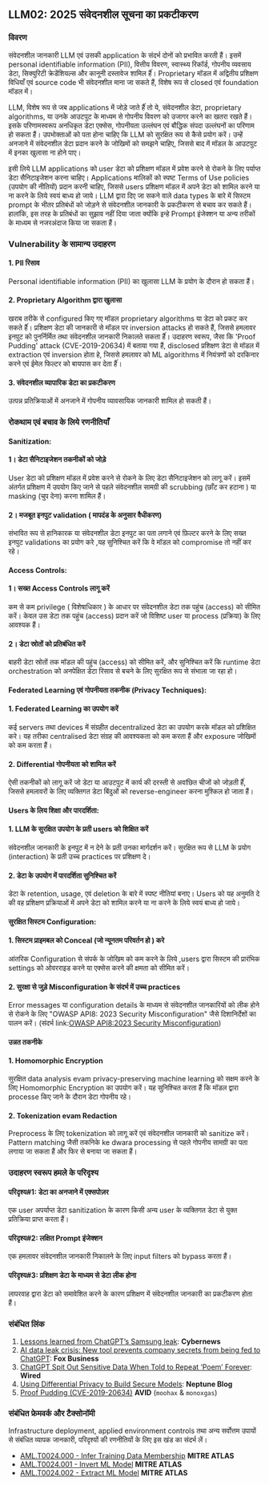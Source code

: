 ## LLM02: 2025 संवेदनशील सूचना का प्रकटीकरण

### विवरण

संवेदनशील जानकारी LLM एवं उसकी application के संदर्भ दोनों को प्रभावित करती हैं। इसमें personal identifiable information (PII), वित्तीय विवरण, स्वास्थ्य रिकॉर्ड, गोपनीय व्यवसाय डेटा, सिक्युरिटी क्रेडेंशियल्स और कानूनी दस्तावेज शामिल हैंं। Proprietary मॉडल में अद्वितीय प्रशिक्षण विधियाँ एवं source code भी संवेदनशील माना जा सकते हैं, विशेष रूप से closed एवं foundation मॉडल में।

LLM, विशेष रूप से जब applications में जोड़े जाते हैंं तो ये, संवेदनशील डेटा, proprietary algorithms, या उनके आउटपुट के माध्यम से गोपनीय विवरण को उजागर करने का खतरा रखते हैं। इसके परिणामस्वरूप अनधिकृत डेटा एक्सेस, गोपनीयता उल्लंघन एवं बौद्धिक संपदा उल्लंघनों का परिणाम हो सकता हैं। उपभोक्ताओं को पता होना चाहिए कि LLM को सुरक्षित रूप से कैसे प्रयोग करें। उन्हें अनजाने में संवेदनशील डेटा प्रदान करने के जोखिमों को समझने चाहिए, जिससे बाद में मॉडल के आउटपुट में इनका खुलासा ना होने पाए।

इसी लिये LLM applications को user डेटा को प्रशिक्षण मॉडल में प्रवेश करने से रोकने के लिए पर्याप्त डेटा सैनिटाइजेशन करना चाहिए। Applications मालिकों को स्पष्ट Terms of Use policies (उपयोग की नीतियों) प्रदान करनी चाहिए, जिससे users प्रशिक्षण मॉडल में अपने डेटा को शामिल करने या ना करने के लिये स्वयं बाध्य हो जाये। LLM द्वारा दिए जा सकने वाले data types के बारे में सिस्टम prompt के भीतर प्रतिबंधों को जोड़ने से संवेदनशील जानकारी के प्रकटीकरण से बचाव कर सकते हैं। हालांकि, इस तरह के प्रतिबंधों का सुझाव नहीं दिया जाता क्योंकि इन्हे Prompt इंजेक्शन या अन्य तरीकों के माध्यम से नजरअंदाज किया जा सकता हैं।

### Vulnerability के सामान्य उदाहरण

#### 1. PII रिसाव
  Personal identifiable information (PII) का खुलासा LLM के प्रयोग के दौरान हो सकता हैं।
#### 2. Proprietary Algorithm द्वारा खुलासा
  खराब तरीके से configured किए गए मॉडल proprietary algorithms या डेटा को प्रकट कर सकते हैंं। प्रशिक्षण डेटा की जानकारी से मॉडल पर inversion attacks हो सकते हैं, जिससे हमलावर इनपुट को पुनर्निर्मित तथा संवेदनशील जानकारी निकालते सकता हैंं। 
  उदाहरण स्वरूप, जैसा कि 'Proof Pudding' attack (CVE-2019-20634) में बताया गया हैं, disclosed प्रशिक्षण डेटा से मॉडल में extraction एवं inversion होता हे, जिससे हमलावर को ML algorithms में नियंत्रणों को दरकिनार करने एवं ईमेल फिल्टर को बायपास कर देता हैंं।
#### 3. संवेदनशील व्यापारिक डेटा का प्रकटीकरण
  उत्पन्न प्रतिक्रियाओं में अनजाने में गोपनीय व्यावसायिक जानकारी शामिल हो सकती हैं।

### रोकथाम एवं बचाव के लिये रणनीतियाँ

#### Sanitization:

#### 1। डेटा सैनिटाइजेशन तकनीकों को जोड़े
  User डेटा को प्रशिक्षण मॉडल में प्रवेश करने से रोकने के लिए डेटा सैनिटाइजेशन को लागू करें। इसमें अंतर्गत प्रशिक्षण में उपयोग किए जाने से पहले संवेदनशील सामग्री की scrubbing (छाँट कर हटाना ) या masking (चुप देना) करना शामिल हैं।
#### 2। मजबूत इनपुट validation ( मापदंड के अनुसार वैधीकरण)
  संभावित रूप से हानिकारक या संवेदनशील डेटा इनपुट का पता लगाने एवं फ़िल्टर करने के लिए सख्त इनपुट validations का प्रयोग करे ,यह सुनिश्चित करें कि वे मॉडल को compromise तो नहीं कर रहे।

#### Access Controls:

#### 1। सख्त Access Controls लागू करें
  कम से कम privilege ( विशेषाधिकार ) के आधार पर संवेदनशील डेटा तक पहुंच (access) को सीमित करें। केवल उस डेटा तक पहुंच (access) प्रदान करें जो विशिष्ट user या process (प्रक्रिया) के लिए आवश्यक हैं।
#### 2। डेटा स्रोतों को प्रतिबंधित करें
  बाहरी डेटा स्रोतों तक मॉडल की पहुंच (access) को सीमित करें, और सुनिश्चित करें कि runtime डेटा orchestration को अनपेक्षित डेटा रिसाव से बचने के लिए सुरक्षित रूप से संभाला जा रहा हो।

#### Federated Learning एवं गोपनीयता तकनीक (Privacy Techniques):

#### 1. Federated Learning का उपयोग करें
  कई servers तथा devices में संग्रहीत decentralized डेटा का उपयोग करके मॉडल को प्रशिक्षित करे। यह तरीका centralised डेटा संग्रह की आवश्यकता को कम करता हैं और exposure जोखिमों को कम करता हैं।
#### 2. Differential गोपनीयता को शामिल करें
  ऐसी तकनीकों को लागू करें जो डेटा या आउटपुट में कार्य की दरस्ती से अवांछित चीजों को जोड़ती हैंं, जिससे हमलावरों के लिए व्यक्तिगत डेटा बिंदुओं को reverse-engineer करना मुश्किल हो जाता हैं।

#### Users के लिय शिक्षा और पारदर्शिता:

#### 1. LLM के सुरक्षित उपयोग के प्रती users को शिक्षित करें
  संवेदनशील जानकारी के इनपुट में न देने के प्रती उनका मार्गदर्शन करें। सुरक्षित रूप से LLM के प्रयोग (interaction) के प्रती उच्च practices पर प्रशिक्षण दे।
#### 2. डेटा के उपयोग में पारदर्शिता सुनिश्चित करें
  डेटा के retention, usage, एवं deletion के बारे में स्पष्ट नीतियां बनाए। Users को यह अनुमति दे की वह प्रशिक्षण प्रक्रियाओं में अपने डेटा को शामिल करने या ना करने के लिये स्वयं बाध्य हो जाये।

#### सुरक्षित सिस्टम Configuration:

#### 1. सिस्टम प्राइमबल को Conceal (जो न्यूनतम परिवर्तन हो ) करे 
  आंतरिक Configuration से संपर्क के जोखिम को कम करने के लिये ,users द्वारा सिस्टम की प्रारंभिक settings को ओवरराइड करने या एक्सेस करने की क्षमता को सीमित करें।
#### 2. सुरक्षा से जुड़े Misconfiguration के संदर्भ में उच्च practices
  Error messages या configuration details के माध्यम से संवेदनशील जानकारियों को लीक होने से रोकने के लिए "OWASP API8: 2023 Security Misconfiguration" जैसे दिशानिर्देशों का पालन करें।
  (संदर्भ link:[OWASP API8:2023 Security Misconfiguration](https://owasp.org/API-Security/editions/2023/en/0xa8-security-misconfiguration/))

#### उन्नत तकनीके 

#### 1. Homomorphic Encryption
  सुरक्षित data analysis evam privacy-preserving machine learning को सक्षम करने के लिए Homomorphic Encryption का उपयोग करें। यह सुनिश्चित करता हैं कि मॉडल द्वारा processe किए जाने के दौरान डेटा गोपनीय रहे।
#### 2. Tokenization evam Redaction
  Preprocess के लिए tokenization को लागू करें एवं संवेदनशील जानकारी को sanitize करें। Pattern matching जैसी तकनिके ke dwara processing से पहले गोपनीय सामग्री का पता लगाया जा सकता हैं और फिर से बनाया जा सकता हैं।

### उदाहरण स्वरूप हमले के परिदृश्य

#### परिदृश्य#1: डेटा का अनजाने में एक्सपोज़र
  एक user अपर्याप्त डेटा sanitization के कारण किसी अन्य user के व्यक्तिगत डेटा से युक्त प्रतिक्रिया प्राप्त करता हैं।
#### परिदृश्य#2: लक्षित Prompt इंजेक्शन
  एक हमलावर संवेदनशील जानकारी निकालने के लिए input filters को bypass करता हैं।
#### परिदृश्य#3: प्रशिक्षण डेटा के माध्यम से डेटा लीक होना
  लापरवाह द्वारा डेटा को समावेशित करने के कारण प्रशिक्षण में संवेदनशील जानकारी का प्रकटीकरण होता हैं।

### संबंधित लिंक

1. [Lessons learned from ChatGPT’s Samsung leak](https://cybernews.com/security/chatgpt-samsung-leak-explained-lessons/): **Cybernews**
2. [AI data leak crisis: New tool prevents company secrets from being fed to ChatGPT](https://www.foxbusiness.com/politics/ai-data-leak-crisis-prevent-company-secrets-chatgpt): **Fox Business**
3. [ChatGPT Spit Out Sensitive Data When Told to Repeat ‘Poem’ Forever](https://www.wired.com/story/chatgpt-poem-forever-security-roundup/): **Wired**
4. [Using Differential Privacy to Build Secure Models](https://neptune.ai/blog/using-differential-privacy-to-build-secure-models-tools-methods-best-practices): **Neptune Blog**
5. [Proof Pudding (CVE-2019-20634)](https://avidml.org/database/avid-2023-v009/) **AVID** (`moohax` & `monoxgas`)

### संबंधित फ्रेमवर्क और टैक्सोनॉमी

Infrastructure deployment, applied environment controls तथा अन्य सर्वोत्तम उपायों से संबंधित व्यापक जानकारी, परिदृश्यों की रणनीतियों के लिए इस खंड का संदर्भ लें।

- [AML.T0024.000 - Infer Training Data Membership](https://atlas.mitre.org/techniques/AML.T0024.000) **MITRE ATLAS**
- [AML.T0024.001 - Invert ML Model](https://atlas.mitre.org/techniques/AML.T0024.001) **MITRE ATLAS**
- [AML.T0024.002 - Extract ML Model](https://atlas.mitre.org/techniques/AML.T0024.002) **MITRE ATLAS**
